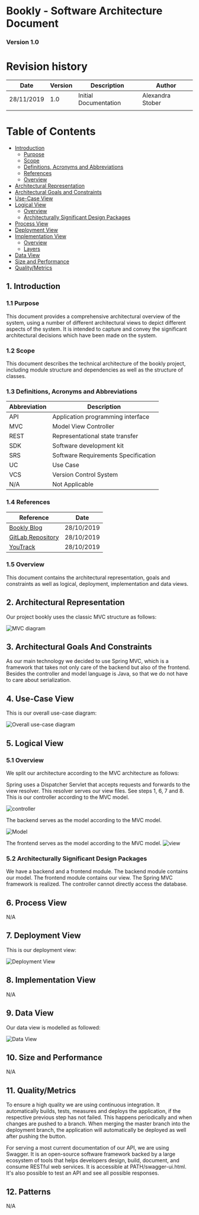 # Bookly - Software Architecture Document

### Version 1.0

# Revision history

| Date       | Version | Description                                          | Author           |
|------------|---------|------------------------------------------------------|------------------|
| 28/11/2019 | 1.0     | Initial Documentation                                | Alexandra Stober |
| 			 |  	   |                                                      |                  |

# Table of Contents
- [Introduction](#1-introduction)
    - [Purpose](#11-purpose)
    - [Scope](#12-scope)
    - [Definitions, Acronyms and Abbreviations](#13-definitions-acronyms-and-abbreviations)
    - [References](#14-references)
    - [Overview](#15-overview)
- [Architectural Representation](#2-architectural-representation)
- [Architectural Goals and Constraints](#3-architectural-goals-and-constraints)
- [Use-Case View](#4-use-case-view)
- [Logical View](#5-logical-view)
    - [Overview](#51-overview)
    - [Architecturally Significant Design Packages](#52-architecturally-significant-design-packages)
- [Process View](#6-process-view)
- [Deployment View](#7-deployment-view)
- [Implementation View](#8-implementation-view)
    - [Overview](#81-overview)
    - [Layers](#82-layers)
- [Data View](#9-data-view)
- [Size and Performance](#10-size-and-performance)
- [Quality/Metrics](#11-qualitymetrics)

## 1. Introduction

### 1.1 Purpose

This document provides a comprehensive architectural overview of the system, using a number of different architectural 
views to depict different aspects of the system. It is intended to capture and convey the significant architectural 
decisions which have been made on the system.

### 1.2 Scope

This document describes the technical architecture of the bookly project, including module structure and dependencies as 
well as the structure of classes.

### 1.3 Definitions, Acronyms and Abbreviations

| Abbreviation | Description                            |
| ------------ | -------------------------------------- |
| API          | Application programming interface      |
| MVC          | Model View Controller                  |
| REST         | Representational state transfer        |
| SDK          | Software development kit               |
| SRS          | Software Requirements Specification    |
| UC           | Use Case                               |
| VCS          | Version Control System                 |
| N/A          | Not Applicable                         |

### 1.4 References

| Reference                                                                        						    | Date       |
|-----------------------------------------------------------------------------------------------------------|------------|
| <a href="https://blog.bookly.online/">Bookly Blog</a>                         						    | 28/10/2019 |
| <a href="https://gitlab.com/project_bookly/bookly">GitLab Repository</a>         				            | 28/10/2019 |
| <a href="https://nicoschinacher.myjetbrains.com/youtrack/issues?q=project:%20bookly">YouTrack</a>			| 28/10/2019 |

### 1.5 Overview

This document contains the architectural representation, goals and constraints as well as logical, deployment, 
implementation and data views.

## 2. Architectural Representation

Our project bookly uses the classic MVC structure as follows:

<img src="./booklyMVC.png" alt="MVC diagram "/>

## 3. Architectural Goals And Constraints

As our main technology we decided to use Spring MVC, which is a framework that takes not only care of the backend but 
also of the frontend. Besides the controller and model language is Java, so that we do not have to care about 
serialization. 


## 4. Use-Case View

This is our overall use-case diagram:

<img src="./design/usecase.png" alt="Overall use-case diagram" />

## 5. Logical View

### 5.1 Overview

We split our architecture according to the MVC architecture as follows:

Spring uses a Dispatcher Servlet that accepts requests and forwards to the view resolver. 
This resolver serves our view files. See steps 1, 6, 7 and 8. This is our controller according to the MVC model.

<img src="./design/maven_mvc.png" alt="controller"/>

The backend serves as the model according to the MVC model.

<img src="./design/class_diagram.png" alt="Model"/>

The frontend serves as the model according to the MVC model.
<img src="./design/VIEW.png" alt="view"/>

### 5.2 Architecturally Significant Design Packages

We have a backend and a frontend module. The backend module contains our model. The frontend module contains our view. 
The Spring MVC framework is realized. The controller cannot directly access the database. 


## 6. Process View

N/A

## 7. Deployment View

This is our deployment view:

<img src="./design/deployment_view.png" alt="Deployment View"/>


## 8. Implementation View

N/A

## 9. Data View

Our data view is modelled as followed:

<img src="./design/DatabaseERM.png" alt="Data View" />


## 10. Size and Performance

N/A

## 11. Quality/Metrics

To ensure a high quality we are using continuous integration. It automatically builds, tests, 
measures and deploys the application, if the respective previous step has not failed. This happens periodically and when 
changes are pushed to a branch. When merging the master branch into the deployment branch, the application will 
automatically be deployed as well after pushing the button.

For serving a most current documentation of our API, we are using Swagger. It is an open-source software framework backed by a large ecosystem of tools that helps developers 
design, build, document, and consume RESTful web services. It is accessible at PATH/swagger-ui.html.
It's also possible to test an API and see all possible responses.

## 12. Patterns

N/A